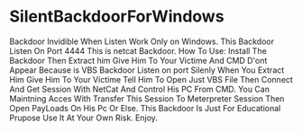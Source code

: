 # SilentBackdoorForWindows
Backdoor Invidible When Listen Work Only on Windows.
This Backdoor Listen On Port 4444 This is netcat Backdoor.
How To Use:
Install The Backdoor Then Extract him Give Him To Your Victime And CMD D'ont Appear Because is VBS Backdoor Listen on port Silenly
When You Extract Him Give Him To Your Victime Tell Him To Open Just VBS File Then Connect And Get Session With NetCat And Control His PC From CMD.
You Can Maintning Acces With Transfer This Session To Meterpreter Session Then Open PayLoads On His Pc Or Else.
This Backdoor Is Just For Educational Prupose Use It At Your Own Risk.
Enjoy.
